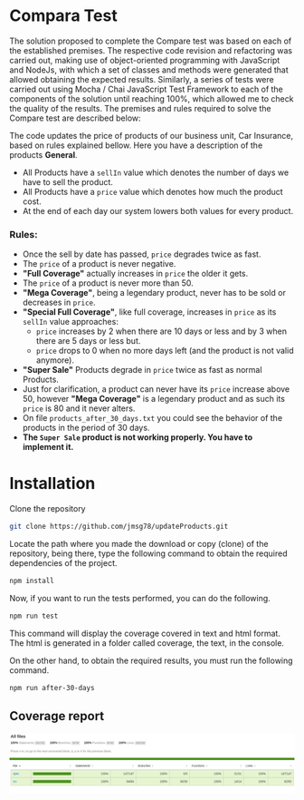 # Compara Test
The solution proposed to complete the Compare test was based on each of the established premises. The respective code revision and refactoring was carried out, making use of object-oriented programming with JavaScript and NodeJs, with which a set of classes and methods were generated that allowed obtaining the expected results. Similarly, a series of tests were carried out using Mocha / Chai JavaScript Test Framework to each of the components of the solution until reaching 100%, which allowed me to check the quality of the results.
The premises and rules required to solve the Compare test are described below:

The code updates the price of products of our business unit, Car Insurance, based on rules explained bellow.
Here you have a description of the products **General**.
- All Products have a `sellIn` value which denotes the number of days we have to sell the product.
- All Products have a `price` value which denotes how much the product cost.
- At the end of each day our system lowers both values for every product.
### **Rules**:
- Once the sell by date has passed, `price` degrades twice as fast.
- The `price` of a product is never negative.
- **"Full Coverage"** actually increases in `price` the older it gets.
- The `price` of a product is never more than 50.
- **"Mega Coverage"**, being a legendary product, never has to be sold or decreases in `price`.
- **"Special Full Coverage"**, like full coverage, increases in `price` as its `sellIn` value approaches:
	- `price` increases by 2 when there are 10 days or less and by 3 when there are 5 days or less but.
	- `price` drops to 0 when no more days left (and the product is not valid anymore).
- **"Super Sale"** Products degrade in `price` twice as fast as normal Products.
- Just for clarification, a product can never have its `price` increase above 50, however **"Mega Coverage"** is a
legendary product and as such its `price` is 80 and it never alters.
- On file `products_after_30_days.txt` you could see the behavior of the products in the period of 30 days.
- **The `Super Sale` product is not working properly. You have to implement it.**

# Installation 
Clone the repository
```bash
git clone https://github.com/jmsg78/updateProducts.git
```
Locate the path where you made the download or copy (clone) of the repository, being there, type the following command to obtain the required dependencies of the project.
```bash
npm install
```
Now, if you want to run the tests performed, you can do the following. 
```bash
npm run test
```
This command will display the coverage covered in text and html format. The html is generated in a folder called coverage, the text, in the console.

On the other hand, to obtain the required results, you must run the following command.
```bash
npm run after-30-days
```
## Coverage report
![Begin](/screenshot/coverage-compara-1.png)

